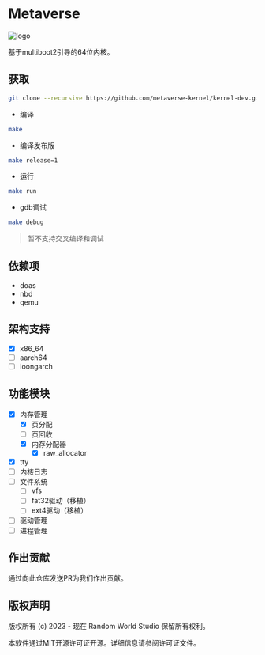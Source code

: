 # Metaverse

![logo](https://avatars.githubusercontent.com/u/156706034?s=400&u=d971c0c8990c8c49ff4863e2366ecbebc00cf9ae&v=4)

基于multiboot2引导的64位内核。

## 获取

```bash
git clone --recursive https://github.com/metaverse-kernel/kernel-dev.git
```

* 编译

```bash
make
```

* 编译发布版

```bash
make release=1
```

* 运行

```bash
make run
```

* gdb调试

```bash
make debug
```

> 暂不支持交叉编译和调试

## 依赖项

* doas
* nbd
* qemu

## 架构支持

* [x] x86_64
* [ ] aarch64
* [ ] loongarch

## 功能模块

* [x] 内存管理
  * [x] 页分配
  * [ ] 页回收
  * [x] 内存分配器
    * [x] raw_allocator
* [x] tty
* [ ] 内核日志
* [ ] 文件系统
  * [ ] vfs
  * [ ] fat32驱动（移植）
  * [ ] ext4驱动（移植）
* [ ] 驱动管理
* [ ] 进程管理

## 作出贡献

通过向此仓库发送PR为我们作出贡献。

## 版权声明

版权所有 (c) 2023 - 现在 Random World Studio 保留所有权利。

本软件通过MIT开源许可证开源。详细信息请参阅许可证文件。
